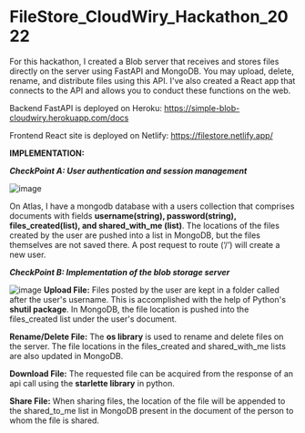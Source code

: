 # FileStore_CloudWiry_Hackathon_2022
For this hackathon, I created a Blob server that receives and stores files directly on the server using FastAPI and MongoDB. You may upload, delete, rename, and distribute files using this API. I've also created a React app that connects to the API and allows you to conduct these functions on the web.

Backend FastAPI is deployed on Heroku: 
https://simple-blob-cloudwiry.herokuapp.com/docs

Frontend React site is deployed on Netlify:
https://filestore.netlify.app/

**IMPLEMENTATION:**

_**CheckPoint A: User authentication and session management**_

![image](https://user-images.githubusercontent.com/45164745/151287211-7e4c9cce-1fea-4aee-b823-93fa785023ec.png)

On Atlas, I have a mongodb database with a users collection that comprises documents with fields **username(string), password(string), files_created(list), and shared_with_me (list)**. The locations of the files created by the user are pushed into a list in MongoDB, but the files themselves are not saved there.  A post request to route (‘/’) will create a new user.

_**CheckPoint B: Implementation of the blob storage server**_

![image](https://user-images.githubusercontent.com/45164745/151287414-cb58ea13-ccca-41f0-a19f-6d4d333410e2.png)
**Upload File:**
 Files posted by the user are kept in a folder called after the user's username. This is accomplished with the help of Python's **shutil package**. In MongoDB, the file location is pushed into the files_created list under the user's document.

**Rename/Delete File:**
	The **os library** is used to rename and delete files on the server. The file locations in the files_created and shared_with_me lists are also updated in MongoDB.

**Download File:**
	The requested file can be acquired from the response of an api call using the **starlette library** in python.

**Share File:**
	When sharing files, the location of the file will be appended to the shared_to_me list in MongoDB present in the document of the person to whom the file is shared.
